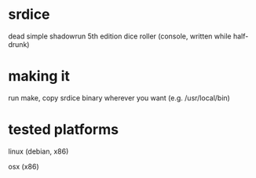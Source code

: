 # srdice
dead simple shadowrun 5th edition dice roller (console, written while half-drunk)

# making it

run make, copy srdice binary wherever you want (e.g. /usr/local/bin)

# tested platforms

linux (debian, x86)

osx (x86)
